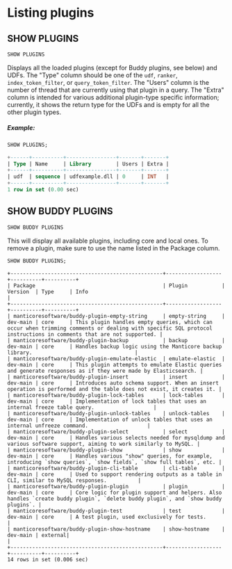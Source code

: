 # Listing plugins

## SHOW PLUGINS
<!-- example Example -->

```sql
SHOW PLUGINS
```

Displays all the loaded plugins (except for Buddy plugins, see below) and UDFs. The "Type" column should be one of the `udf`, `ranker`, `index_token_filter`, or `query_token_filter`. The "Users" column is the number of thread that are currently using that plugin in a query. The "Extra" column is intended for various additional plugin-type specific information; currently, it shows the return type for the UDFs and is empty for all the other plugin types.


<!-- intro -->
##### Example:

<!-- request Example -->

```sql
SHOW PLUGINS;
```

<!-- response -->

```sql
+------+----------+----------------+-------+-------+
| Type | Name     | Library        | Users | Extra |
+------+----------+----------------+-------+-------+
| udf  | sequence | udfexample.dll | 0     | INT   |
+------+----------+----------------+-------+-------+
1 row in set (0.00 sec)
```

<!-- end -->

## SHOW BUDDY PLUGINS

<!-- example Example_buddy -->

```sql
SHOW BUDDY PLUGINS
```

This will display all available plugins, including core and local ones.
To remove a plugin, make sure to use the name listed in the Package column.

<!-- request Example -->

```sql
SHOW BUDDY PLUGINS;
```

<!-- response -->

```
+-------------------------------------------------+------------------+----------+----------+
| Package                                         | Plugin           | Version  | Type     | Info                                                                                      |
+-------------------------------------------------+------------------+----------+----------+
| manticoresoftware/buddy-plugin-empty-string     | empty-string     | dev-main | core     | This plugin handles empty queries, which can occur when trimming comments or dealing with specific SQL protocol instructions in comments that are not supported. |
| manticoresoftware/buddy-plugin-backup           | backup           | dev-main | core     | Handles backup logic using the Manticore backup library.                                 |
| manticoresoftware/buddy-plugin-emulate-elastic  | emulate-elastic  | dev-main | core     | This plugin attempts to emulate Elastic queries and generate responses as if they were made by Elasticsearch. |
| manticoresoftware/buddy-plugin-insert           | insert           | dev-main | core     | Introduces auto schema support. When an insert operation is performed and the table does not exist, it creates it. |
| manticoresoftware/buddy-plugin-lock-tables      | lock-tables      | dev-main | core     | Implementation of lock tables that uses an internal freeze table query.                   |
| manticoresoftware/buddy-plugin-unlock-tables    | unlock-tables    | dev-main | core     | Implementation of unlock tables that uses an internal unfreeze command.                   |
| manticoresoftware/buddy-plugin-select           | select           | dev-main | core     | Handles various selects needed for mysqldump and various software support, aiming to work similarly to MySQL. |
| manticoresoftware/buddy-plugin-show             | show             | dev-main | core     | Handles various "show" queries, for example, introducing `show queries`, `show fields`, `show full tables`, etc. |
| manticoresoftware/buddy-plugin-cli-table        | cli-table        | dev-main | core     | Used to support rendering outputs as a table in CLI, similar to MySQL responses.          |
| manticoresoftware/buddy-plugin-plugin           | plugin           | dev-main | core     | Core logic for plugin support and helpers. Also handles `create buddy plugin`, `delete buddy plugin`, and `show buddy plugins`. |
| manticoresoftware/buddy-plugin-test             | test             | dev-main | core     | A test plugin, used exclusively for tests.                                                 |
| manticoresoftware/buddy-plugin-show-hostname    | show-hostname    | dev-main | external|                                                                                            |
+-------------------------------------------------+------------------+----------+----------+
14 rows in set (0.006 sec)
```

<!-- end -->
<!-- proofread -->
